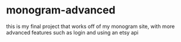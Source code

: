 # monogram-advanced
this is my final project that works off of my monogram site, with more advanced features such as login and using an etsy api
